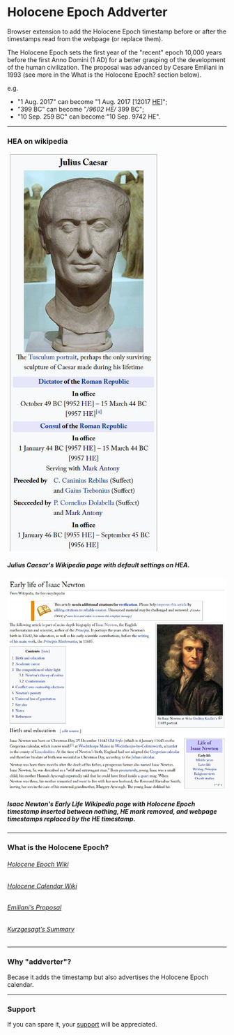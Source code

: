 # Holocene Epoch Addverter
Browser extension to add the Holocene Epoch timestamp before or after the timestamps read from the webpage (or replace them).

The Holocene Epoch sets the first year of the "recent" epoch 10,000 years before the first Anno Domini (1 AD) for a better grasping of the development of the human civilization. The proposal was advanced by Cesare Emiliani in 1993 (see more in the What is the Holocene Epoch? section below).

e.g.
- "1 Aug. 2017" can become "1 Aug. 2017 [12017 [HE](https://en.wikipedia.org/wiki/Holocene_calendar)]";
- "399 BC" can become "<i>/9602 HE/</i> 399 BC";
- "10 Sep. 259 BC" can become "10 Sep. 9742 HE".

___

### HEA on wikipedia

![Caesar](https://github.com/caveljan/Holocene-Epoch-Addverter/blob/master/readme-source/caesar.JPG)
##### Julius Caesar's Wikipedia page with *default* settings on HEA.


![Newton](https://github.com/caveljan/Holocene-Epoch-Addverter/blob/master/readme-source/newton.JPG)
##### Isaac Newton's Early Life Wikipedia page with Holocene Epoch timestamp inserted between *nothing*, HE mark *removed*, and webpage timestamps *replaced* by the HE timestamp.

___

### What is the Holocene Epoch?
###### [Holocene Epoch Wiki](https://en.wikipedia.org/wiki/Holocene)
###### [Holocene Calendar Wiki](https://en.wikipedia.org/wiki/Holocene_calendar)
###### [Emiliani’s Proposal](https://github.com/caveljan/Holocene-Epoch-Addverter/blob/master/HEA-Chrome/emiliani/emilianisproposal.pdf)
###### [Kurzgesagt’s Summary](https://www.youtube.com/watch?v=czgOWmtGVGs)

___

### Why "addverter"?
Becase it adds the timestamp but also advertises the Holocene Epoch calendar.

___

### Support
If you can spare it, your [support](https://www.paypal.me/caveljan) will be appreciated.
